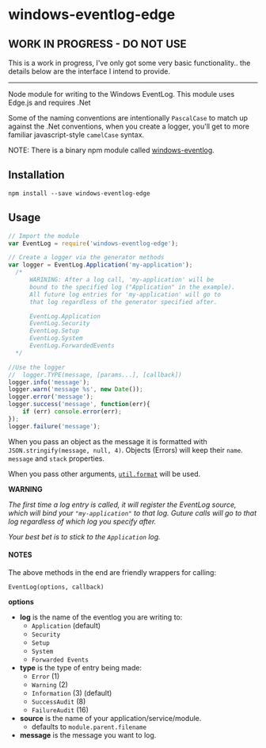 # windows-eventlog-edge


## WORK IN PROGRESS - DO NOT USE

This is a work in progress, I've only got some very basic functionality.. the details below are the interface I intend to provide.

-----

Node module for writing to the Windows EventLog.  This module uses Edge.js and requires .Net

Some of the naming conventions are intentionally `PascalCase` to match up against the .Net conventions, when you create a logger, you'll get to more familiar javascript-style `camelCase` syntax.

NOTE: There is a binary npm module called [windows-eventlog](https://www.npmjs.org/package/windows-eventlog).


## Installation

```
npm install --save windows-eventlog-edge
```

## Usage


```javascript
// Import the module
var EventLog = require('windows-eventlog-edge');

// Create a logger via the generator methods
var logger = EventLog.Application('my-application');
  /*
      WARINING: After a log call, 'my-application' will be 
      bound to the specified log ("Application" in the example).  
      All future log entries for 'my-application' will go to 
      that log regardless of the generator specified after.

      EventLog.Application
      EventLog.Security
      EventLog.Setup
      EventLog.System
  	  EventLog.ForwardedEvents
  */

//Use the logger
//  logger.TYPE(message, [params...], [callback])
logger.info('message');
logger.warn('message %s', new Date());
logger.error('message');
logger.success('message', function(err){
	if (err) console.error(err);
});
logger.failure('message');
```

When you pass an object as the message it is formatted with `JSON.stringify(message, null, 4)`.  Objects (Errors) will keep their `name`. `message` and `stack` properties.

When you pass other arguments, [`util.format`](http://nodejs.org/api/util.html#util_util_format_format) will be used.

**WARNING**

*The first time a log entry is called, it will register the EventLog source, which will bind your `"my-application"` to that log. Guture calls will go to that log regardless of which log you specify after.*

*Your best bet is to stick to the `Application` log.*


#### NOTES

The above methods in the end are friendly wrappers for calling:

```
EventLog(options, callback)
```
**options**
* **log** is the name of the eventlog you are writing to:
  * `Application` (default)
  * `Security`
  * `Setup`
  * `System`
  * `Forwarded Events`
* **type** is the type of entry being made:
  * `Error` (1)
  * `Warning` (2)
  * `Information` (3) (default)
  * `SuccessAudit` (8)
  * `FailureAudit` (16)
* **source** is the name of your application/service/module.
  * defaults to `module.parent.filename`  
* **message** is the message you want to log.
